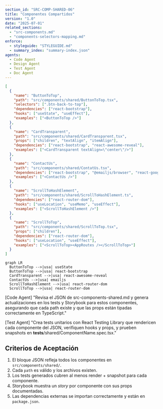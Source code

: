 ```yaml
---
section_id: "SRC-COMP-SHARED-06"
title: "Componentes Compartidos"
version: "1.0"
date: "2025-07-01"
related_sections:
  - "src-components.md"
  - "components-selectors-mapping.md"
enforce:
  - styleguide: "STYLEGUIDE.md"
  - summary_index: "summary-index.json"
agents:
  - Code Agent
  - Design Agent
  - Test Agent
  - Doc Agent
---
```

``` json
[
  {
    "name": "ButtonToTop",
    "path": "src/components/shared/ButtonToTop.tsx",
    "selectors": [".btn-back-to-top"],
    "dependencies": ["react-bootstrap"],
    "hooks": ["useState", "useEffect"],
    "examples": ["<ButtonToTop />"]
  },
  {
    "name": "CardTransparent",
    "path": "src/components/shared/CardTransparent.tsx",
    "props": ["children", "textAlign", "itemAlign"],
    "dependencies": ["react-bootstrap", "react-awesome-reveal"],
    "examples": ["<CardTransparent textAlign=\"center\"/>"]
  },
  {
    "name": "ContactUs",
    "path": "src/components/shared/ContatUs.tsx",
    "dependencies": ["react-bootstrap", "@emailjs/browser", "react-google-recaptcha"],
    "examples": ["<ContactUs />"]
  },
  {
    "name": "ScrollToHashElement",
    "path": "src/components/shared/ScrollToHashElement.ts",
    "dependencies": ["react-router-dom"],
    "hooks": ["useLocation", "useMemo", "useEffect"],
    "examples": ["<ScrollToHashElement />"]
  },
  {
    "name": "ScrollToTop",
    "path": "src/components/shared/ScrollToTop.tsx",
    "props": ["children"],
    "dependencies": ["react-router-dom"],
    "hooks": ["useLocation", "useEffect"],
    "examples": ["<ScrollToTop><AppRoutes /></ScrollToTop>"]
  }
]
```

```mermaid
graph LR
  ButtonToTop -->|usa| useState
  ButtonToTop -->|usa| react-bootstrap
  CardTransparent -->|usa| react-awesome-reveal
  ContactUs -->|usa| emailjs
  ScrollToHashElement -->|usa| react-router-dom
  ScrollToTop -->|usa| react-router-dom
```

[Code Agent]
"Revisa el JSON de src-components-shared.md y genera actualizaciones en los tests y Storybook para estos componentes, asegurando que cada path existe y que las props están tipadas correctamente en TypeScript."

[Test Agent]
"Crea tests unitarios con React Testing Library que rendericen cada componente del JSON, verifiquen hooks y props, y prueben snapshots en __tests__/shared/ComponentName.spec.tsx."

## Criterios de Aceptación
1. El bloque JSON refleja todos los componentes en `src/components/shared/`.
2. Cada `path` es válido y los archivos existen.
3. Los tests generados cubren al menos render + snapshot para cada componente.
4. Storybook muestra un _story_ por componente con sus props documentadas.
5. Las dependencias externas se importan correctamente y están en `package.json`.
